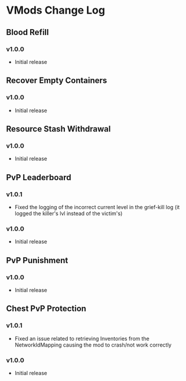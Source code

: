 # VMods Change Log

## Blood Refill
### v1.0.0
* Initial release

## Recover Empty Containers
### v1.0.0
* Initial release

## Resource Stash Withdrawal
### v1.0.0
* Initial release

## PvP Leaderboard
### v1.0.1
* Fixed the logging of the incorrect current level in the grief-kill log (it logged the killer's lvl instead of the victim's)

### v1.0.0
* Initial release

## PvP Punishment
### v1.0.0
* Initial release

## Chest PvP Protection
### v1.0.1
* Fixed an issue related to retrieving Inventories from the NetworkIdMapping causing the mod to crash/not work correctly

### v1.0.0
* Initial release